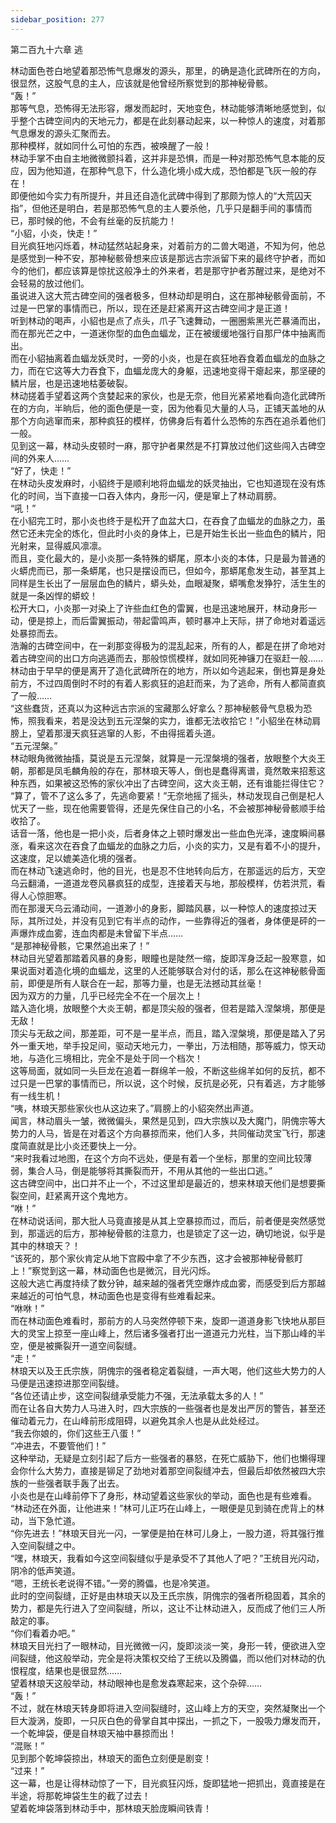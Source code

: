 ```yaml
---
sidebar_position: 277
---
```

 第二百九十六章 逃


林动面色苍白地望着那恐怖气息爆发的源头，那里，的确是造化武碑所在的方向，很显然，这股气息的主人，应该就是他曾经所察觉到的那神秘骨骸。  
“轰！”  
那等气息，恐怖得无法形容，爆发而起时，天地变色，林动能够清晰地感觉到，似乎整个古碑空间内的天地元力，都是在此刻暴动起来，以一种惊人的速度，对着那气息爆发的源头汇聚而去。  
那种模样，就如同什么可怕的东西，被唤醒了一般！  
林动手掌不由自主地微微颤抖着，这并非是恐惧，而是一种对那恐怖气息本能的反应，因为他知道，在那种气息下，什么造化境小成大成，恐怕都是飞灰一般的存在！  
即便他如今实力有所提升，并且还自造化武碑中得到了那颇为惊人的“大荒囚天指”，但他还是明白，若是那恐怖气息的主人要杀他，几乎只是翻手间的事情而已，那时候的他，不会有丝毫的反抗能力！  
“小貂，小炎，快走！”  
目光疯狂地闪烁着，林动猛然站起身来，对着前方的二兽大喝道，不知为何，他总是感觉到一种不安，那神秘骸骨想来应该是那远古宗派留下来的最终守护者，而如今的他们，都应该算是惊扰这般净土的外来者，若是那守护者苏醒过来，是绝对不会轻易的放过他们。  
虽说进入这大荒古碑空间的强者极多，但林动却是明白，这在那神秘骸骨面前，不过是一巴掌的事情而已，所以，现在还是赶紧离开这古碑空间才是正道！  
听到林动的喝声，小貂也是点了点头，爪子飞速舞动，一圈圈紫黑光芒暴涌而出，而在那光芒之中，一道迷你型的血色血蝠龙，正在被缓缓地强行自那尸体中抽离而出。  
而在小貂抽离着血蝠龙妖灵时，一旁的小炎，也是在疯狂地吞食着血蝠龙的血脉之力，而在它这等大力吞食下，血蝠龙庞大的身躯，迅速地变得干瘪起来，那坚硬的鳞片层，也是迅速地枯萎破裂。  
林动搓着手望着这两个贪婪起来的家伙，也是无奈，他目光紧紧地看向造化武碑所在的方向，半晌后，他的面色便是一变，因为他看见大量的人马，正铺天盖地的从那个方向逃窜而来，那种疯狂的模样，仿佛身后有着什么恐怖的东西在追杀着他们一般。  
见到这一幕，林动头皮顿时一麻，那守护者果然是不打算放过他们这些闯入古碑空间的外来人……  
“好了，快走！”  
在林动头皮发麻时，小貂终于是顺利地将血蝠龙的妖灵抽出，它也知道现在没有炼化的时间，当下直接一口吞入体内，身形一闪，便是窜上了林动肩膀。  
“吼！”  
在小貂完工时，那小炎也终于是松开了血盆大口，在吞食了血蝠龙的血脉之力，虽然它还未完全的炼化，但此时小炎的身体上，已是开始生长出一些血色的鳞片，阳光射来，显得威风凛凛。  
而且，变化最大的，是小炎那一条特殊的蟒尾，原本小炎的本体，只是最为普通的火蟒虎而已，那一条蟒尾，也只是摆设而已，但如今，那蟒尾愈发生动，甚至其上同样是生长出了一层层血色的鳞片，蟒头处，血眼凝聚，蟒嘴愈发狰狞，活生生的就是一条凶悍的蟒蛟！  
松开大口，小炎那一对染上了许些血红色的雷翼，也是迅速地展开，林动身形一动，便是掠上，而后雷翼振动，带起雷鸣声，顿时暴冲上天际，拼了命地对着遥远处暴掠而去。  
浩瀚的古碑空间中，在一刹那变得极为的混乱起来，所有的人，都是在拼了命地对着古碑空间的出口方向逃遁而去，那般惊慌模样，就如同死神镰刀在驱赶一般……  
林动由于早早的便是离开了造化武碑所在的地方，所以如今逃起来，倒也算是身处前方，不过四周倒时不时的有着人影疯狂的追赶而来，为了逃命，所有人都简直疯了一般……  
“这些蠢货，还真以为这种远古宗派的宝藏那么好拿么？那神秘骸骨气息极为恐怖，照我看来，若是没达到五元涅槃的实力，谁都无法收拾它！”小貂坐在林动肩膀上，望着那漫天疯狂逃窜的人影，不由得摇着头道。  
“五元涅槃。”  
林动眼角微微抽搐，莫说是五元涅槃，就算是一元涅槃境的强者，放眼整个大炎王朝，那都是凤毛麟角般的存在，那林琅天等人，倒也是蠢得离谱，竟然敢来招惹这种东西，如果被这恐怖的家伙冲出了古碑空间，这大炎王朝，还有谁能拦得住它？  
“算了，管不了这么多了，先逃命要紧！”无奈地摇了摇头，林动发现自己倒是杞人忧天了一些，现在他需要管得，还是先保住自己的小名，不会被那神秘骨骸顺手给收拾了。  
话音一落，他也是一把小炎，后者身体之上顿时爆发出一些血色光泽，速度瞬间暴涨，看来这次在吞食了血蝠龙的血脉之力后，小炎的实力，又是有着不小的提升，这速度，足以媲美造化境的强者。  
而在林动飞速逃命时，他的目光，也是忍不住地转向后方，在那遥远的后方，天空乌云翻涌，一道道龙卷风暴疯狂的成型，连接着天与地，那般模样，仿若洪荒，看得人心惊胆寒。  
而在那漫天乌云涌动间，一道渺小的身影，脚踏风暴，以一种惊人的速度掠过天际，其所过处，并没有见到它有半点的动作，一些靠得近的强者，身体便是砰的一声爆炸成血雾，连血肉都是未曾留下半点……  
“是那神秘骨骸，它果然追出来了！”  
林动目光望着那踏着风暴的身影，眼瞳也是陡然一缩，旋即浑身泛起一股寒意，如果说面对着造化境的血蝠龙，这里的人还能够联合对付的话，那么在这神秘骸骨面前，即便是所有人联合在一起，那等力量，也是无法撼动其丝毫！  
因为双方的力量，几乎已经完全不在一个层次上！  
踏入造化境，放眼整个大炎王朝，都是顶尖般的强者，但若是踏入涅槃境，那便是无敌！  
顶尖与无敌之间，那差距，可不是一星半点，而且，踏入涅槃境，那便是踏入了另外一重天地，举手投足间，驱动天地元力，一拳出，万法相随，那等威力，惊天动地，与造化三境相比，完全不是处于同一个档次！  
这等局面，就如同一头巨龙在追着一群绵羊一般，不断这些绵羊如何的反抗，都不过只是一巴掌的事情而已，所以说，这个时候，反抗是必死，只有着逃，方才能够有一线生机！  
“咦，林琅天那些家伙也从这边来了。”肩膀上的小貂突然出声道。  
闻言，林动眉头一皱，微微偏头，果然是见到，四大宗族以及大魔门，阴傀宗等大势力的人马，皆是在对着这个方向暴掠而来，他们人多，共同催动灵宝飞行，那速度简直就是比小炎还要快上一分。  
“来时我看过地图，在这个方向不远处，便是有着一个坐标，那里的空间比较薄弱，集合人马，倒是能够将其撕裂而开，不用从其他的一些出口逃。”  
这古碑空间中，出口并不止一个，不过这里却是最近的，想来林琅天他们是想要撕裂空间，赶紧离开这个鬼地方。  
“咻！”  
在林动说话间，那大批人马竟直接是从其上空暴掠而过，而后，前者便是突然感觉到，那遥远的后方，那神秘骨骸的注意力，也是锁定了这一边，确切地说，似乎是其中的林琅天？！  
“该死的，那个家伙肯定从地下宫殿中拿了不少东西，这才会被那神秘骨骸盯上！”察觉到这一幕，林动面色也是微沉，目光闪烁。  
这般大逃亡再度持续了数分钟，越来越的强者凭空爆炸成血雾，而感受到后方那越来越近的可怕气息，林动面色也是变得有些难看起来。  
“咻咻！”  
而在林动面色难看时，那前方的人马突然停顿下来，旋即一道道身影飞快地从那巨大的灵宝上掠至一座山峰上，然后诸多强者打出一道道元力光柱，当下那山峰的半空，便是被撕裂开一道空间裂缝。  
“走！”  
林琅天以及王氏宗族，阴傀宗的强者稳定着裂缝，一声大喝，他们这些大势力的人马便是迅速掠进那空间裂缝。  
“各位还请止步，这空间裂缝承受能力不强，无法承载太多的人！”  
而在让各自大势力人马进入时，四大宗族的一些强者也是发出严厉的警告，甚至还催动着元力，在山峰前形成阻碍，以避免其余人也是从此处经过。  
“我去你娘的，你们这些王八蛋！”  
“冲进去，不要管他们！”  
这种举动，无疑是立刻引起了后方一些强者的暴怒，在死亡威胁下，他们也懒得理会你什么大势力，直接是铆足了劲地对着那空间裂缝冲去，但最后却依然被四大宗族的一些强者联手轰了出去。  
小炎也是在山峰前停下了身形，林动望着这些家伙的举动，面色也是有些难看。  
“林动还在外面，让他进来！”林可儿正巧在山峰上，一眼便是见到骑在虎背上的林动，当下急忙道。  
“你先进去！”林琅天目光一闪，一掌便是拍在林可儿身上，一股力道，将其强行推入空间裂缝之中。  
“嘿，林琅天，我看如今这空间裂缝似乎是承受不了其他人了吧？”王统目光闪动，阴冷的低声笑道。  
“嗯，王统长老说得不错。”一旁的腾儡，也是冷笑道。  
此时的空间裂缝，正好是由林琅天以及王氏宗族，阴傀宗的强者所稳固着，其余的势力，都是先行进入了空间裂缝，所以，这让不让林动进入，反而成了他们三人所敲定的事。  
“你们看着办吧。”  
林琅天目光扫了一眼林动，目光微微一闪，旋即淡淡一笑，身形一转，便欲进入空间裂缝，他这般举动，完全是将决策权交给了王统以及腾儡，而以他们对林动的仇恨程度，结果也是很显然……  
望着林琅天这般举动，林动眼神也是愈发森寒起来，这个杂碎……  
“轰！”  
不过，就在林琅天转身即将进入空间裂缝时，这山峰上方的天空，突然凝聚出一个巨大漩涡，旋即，一只灰白色的骨掌自其中探出，一抓之下，一股吸力爆发而开，一个乾坤袋，便是自林琅天袖中暴掠而出！  
“混账！”  
见到那个乾坤袋掠出，林琅天的面色立刻便是剧变！  
“过来！”  
这一幕，也是让得林动惊了一下，目光疯狂闪烁，旋即猛地一把抓出，竟直接是在半途，将那乾坤袋生生的截了过去！  
望着乾坤袋落到林动手中，那林琅天脸庞瞬间铁青！  
  
  
